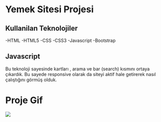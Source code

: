 

<h1>Yemek Sitesi Projesi</h1>

<h2>Kullanilan Teknolojiler</h2>

-HTML
-HTML5
-CSS
-CSS3
-Javascript
-Bootstrap

<h2>Javascript</h2>


Bu teknoloji sayesinde kartları , arama ve bar  (search) kısmını ortaya çıkardık.
Bu sayede responsive olarak da siteyi aktif hale getirerek nasıl çalıştığını görmüş olduk.

<h1>Proje Gif</h1>







<img src="restaurant.gif">